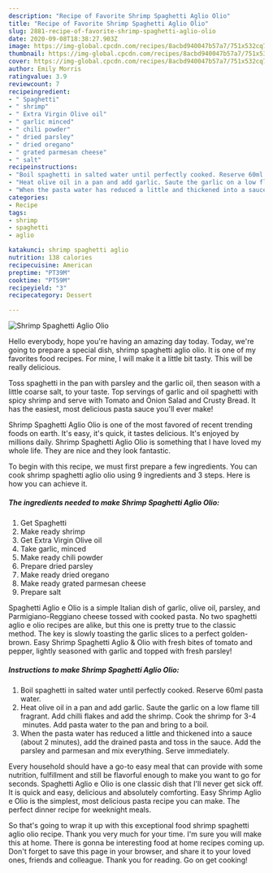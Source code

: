 ```yaml
---
description: "Recipe of Favorite Shrimp Spaghetti Aglio Olio"
title: "Recipe of Favorite Shrimp Spaghetti Aglio Olio"
slug: 2881-recipe-of-favorite-shrimp-spaghetti-aglio-olio
date: 2020-09-08T18:38:27.903Z
image: https://img-global.cpcdn.com/recipes/8acbd940047b57a7/751x532cq70/shrimp-spaghetti-aglio-olio-recipe-main-photo.jpg
thumbnail: https://img-global.cpcdn.com/recipes/8acbd940047b57a7/751x532cq70/shrimp-spaghetti-aglio-olio-recipe-main-photo.jpg
cover: https://img-global.cpcdn.com/recipes/8acbd940047b57a7/751x532cq70/shrimp-spaghetti-aglio-olio-recipe-main-photo.jpg
author: Emily Morris
ratingvalue: 3.9
reviewcount: 7
recipeingredient:
- " Spaghetti"
- " shrimp"
- " Extra Virgin Olive oil"
- " garlic minced"
- " chili powder"
- " dried parsley"
- " dried oregano"
- " grated parmesan cheese"
- " salt"
recipeinstructions:
- "Boil spaghetti in salted water until perfectly cooked. Reserve 60ml pasta water."
- "Heat olive oil in a pan and add garlic. Saute the garlic on a low flame till fragrant. Add chilli flakes and add the shrimp. Cook the shrimp for 3-4  minutes. Add pasta water to the pan and bring to a boil."
- "When the pasta water has reduced a little and thickened into a sauce (about 2 minutes), add the drained pasta and toss in the sauce. Add the parsley and parmesan and mix everything. Serve immediately."
categories:
- Recipe
tags:
- shrimp
- spaghetti
- aglio

katakunci: shrimp spaghetti aglio 
nutrition: 138 calories
recipecuisine: American
preptime: "PT39M"
cooktime: "PT59M"
recipeyield: "3"
recipecategory: Dessert

---
```



![Shrimp Spaghetti Aglio Olio](https://img-global.cpcdn.com/recipes/8acbd940047b57a7/751x532cq70/shrimp-spaghetti-aglio-olio-recipe-main-photo.jpg)

Hello everybody, hope you're having an amazing day today. Today, we're going to prepare a special dish, shrimp spaghetti aglio olio. It is one of my favorites food recipes. For mine, I will make it a little bit tasty. This will be really delicious.

Toss spaghetti in the pan with parsley and the garlic oil, then season with a little coarse salt, to your taste. Top servings of garlic and oil spaghetti with spicy shrimp and serve with Tomato and Onion Salad and Crusty Bread. It has the easiest, most delicious pasta sauce you&#39;ll ever make!

Shrimp Spaghetti Aglio Olio is one of the most favored of recent trending foods on earth. It's easy, it's quick, it tastes delicious. It's enjoyed by millions daily. Shrimp Spaghetti Aglio Olio is something that I have loved my whole life. They are nice and they look fantastic.


To begin with this recipe, we must first prepare a few ingredients. You can cook shrimp spaghetti aglio olio using 9 ingredients and 3 steps. Here is how you can achieve it.

<!--inarticleads1-->

##### The ingredients needed to make Shrimp Spaghetti Aglio Olio:

1. Get  Spaghetti
1. Make ready  shrimp
1. Get  Extra Virgin Olive oil
1. Take  garlic, minced
1. Make ready  chili powder
1. Prepare  dried parsley
1. Make ready  dried oregano
1. Make ready  grated parmesan cheese
1. Prepare  salt


Spaghetti Aglio e Olio is a simple Italian dish of garlic, olive oil, parsley, and Parmigiano-Reggiano cheese tossed with cooked pasta. No two spaghetti aglio e olio recipes are alike, but this one is pretty true to the classic method. The key is slowly toasting the garlic slices to a perfect golden-brown. Easy Shrimp Spaghetti Aglio &amp; Olio with fresh bites of tomato and pepper, lightly seasoned with garlic and topped with fresh parsley! 

<!--inarticleads2-->

##### Instructions to make Shrimp Spaghetti Aglio Olio:

1. Boil spaghetti in salted water until perfectly cooked. Reserve 60ml pasta water.
1. Heat olive oil in a pan and add garlic. Saute the garlic on a low flame till fragrant. Add chilli flakes and add the shrimp. Cook the shrimp for 3-4  minutes. Add pasta water to the pan and bring to a boil.
1. When the pasta water has reduced a little and thickened into a sauce (about 2 minutes), add the drained pasta and toss in the sauce. Add the parsley and parmesan and mix everything. Serve immediately.


Every household should have a go-to easy meal that can provide with some nutrition, fulfillment and still be flavorful enough to make you want to go for seconds. Spaghetti Aglio e Olio is one classic dish that I&#39;ll never get sick off. It is quick and easy, delicious and absolutely comforting. Easy Shrimp Aglio e Olio is the simplest, most delicious pasta recipe you can make. The perfect dinner recipe for weeknight meals. 

So that's going to wrap it up with this exceptional food shrimp spaghetti aglio olio recipe. Thank you very much for your time. I'm sure you will make this at home. There is gonna be interesting food at home recipes coming up. Don't forget to save this page in your browser, and share it to your loved ones, friends and colleague. Thank you for reading. Go on get cooking!
